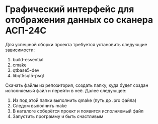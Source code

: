# Графический интерфейс для отображения данных со сканера АСП-24С

Для успешной сборки проекта требуется установить следующие зависимости:
1) build-essential
2) cmake
3) qtbase5-dev
4) libqt5sql5-psql

Скачать файлы из репозитория, создать папку, куда будет создан исполняемый файл и перейти в неё.
Далее следующее:
1) Из под этой папки выполнить qmake (путь до .pro файла)
2) Следом выполнить make
3) В каталоге соберётся проект и появится исполняемый файл
4) Запустить программу и быть счастливым
